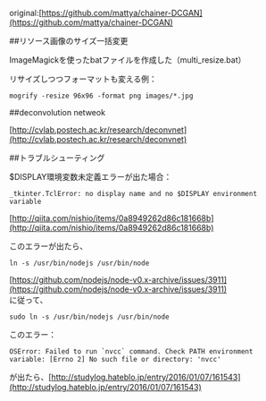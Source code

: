 original:[https://github.com/mattya/chainer-DCGAN](https://github.com/mattya/chainer-DCGAN)  

##リソース画像のサイズ一括変更

ImageMagickを使ったbatファイルを作成した（multi_resize.bat）  

リサイズしつつフォーマットも変える例：  

    mogrify -resize 96x96 -format png images/*.jpg

##deconvolution netweok

[http://cvlab.postech.ac.kr/research/deconvnet](http://cvlab.postech.ac.kr/research/deconvnet)

##トラブルシューティング

$DISPLAY環境変数未定義エラーが出た場合： 
 
    _tkinter.TclError: no display name and no $DISPLAY environment variable
     
[http://qiita.com/nishio/items/0a8949262d86c181668b](http://qiita.com/nishio/items/0a8949262d86c181668b)  

このエラーが出たら、  

    ln -s /usr/bin/nodejs /usr/bin/node
    
[https://github.com/nodejs/node-v0.x-archive/issues/3911](https://github.com/nodejs/node-v0.x-archive/issues/3911)  
に従って、  

    sudo ln -s /usr/bin/nodejs /usr/bin/node
    
このエラー：  

    OSError: Failed to run `nvcc` command. Check PATH environment variable: [Errno 2] No such file or directory: 'nvcc'
 
が出たら、[http://studylog.hateblo.jp/entry/2016/01/07/161543](http://studylog.hateblo.jp/entry/2016/01/07/161543)  


